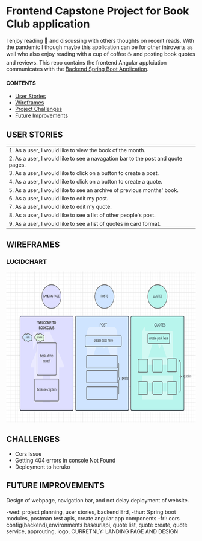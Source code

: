 # Frontend Capstone Project for Book Club application

<p>I enjoy reading 📖 and discussing with others thoughts on recent reads. With the pandemic I though maybe this application can be for other introverts as well who also enjoy reading with a cup of coffee ☕ and posting book quotes and reviews. This repo contains the frontend Angular applciation communicates with the <a href="https://github.com/yaretzyc/backend-capstoneproject" target="_blank">Backend Spring Boot Application</a>.</p>


#### CONTENTS
- [User Stories](#USER-STORIES)
- [Wireframes](#WIREFRAMES)
- [Project Challenges](#CHALLENGES)
- [Future Improvements](#FUTURE-IMPROVEMENTS)


## USER STORIES
| | 
|:---|
|1.	As a user, I would like to view the book of the month.
|2.	As a user, I would like to see a navagation bar to the post and quote pages.
|3.	As a user, I would like to click on a button to create a post.
|4.	As a user, I would like to click on a button to create a quote.
|5.	As a user, I would like to see an archive of previous months' book.
|6.	As a user, I would like to edit my post.
|7.	As a user, I would like to edit my quote.
|8. As a user, I would like to see a list of other people's post.
|9. As a user, I would like to see a list of quotes in card format.

## WIREFRAMES
### LUCIDCHART
<p align="center"><img alt="lucidchart_diagram" height="400" src="planning/lucidChart.png"/>
   

## CHALLENGES
  <ul>
  <li>Cors Issue</li>
  <li>Getting 404 errors in console Not Found</li>
  <li>Deployment to heruko</li>

</ul>
  
## FUTURE IMPROVEMENTS
   Design of webpage, navigation bar, and not delay deployment of website.
  
   -wed: project planning, user stories, backend Erd,
   -thur: Spring boot modules, postman test apis, create angular app components
   -fri:  cors config(backend),environments baseurlapi, quote list, quote create, quote service, approuting, logo, CURRETNLY: LANDING PAGE AND DESIGN 
   
